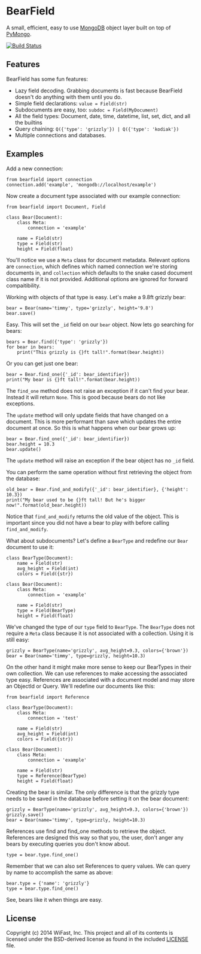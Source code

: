 BearField
=========
A small, efficient, easy to use [MongoDB][1] object layer built on top of [PyMongo][2].

[![Build Status](https://travis-ci.org/WiFast/bearfield.svg?branch=master)](https://travis-ci.org/WiFast/bearfield)

Features
--------
BearField has some fun features:

- Lazy field decoding. Grabbing documents is fast because BearField doesn't do anything with them
  until you do.
- Simple field declarations: `value = Field(str)`
- Subdocuments are easy, too: `subdoc = Field(MyDocument)`
- All the field types: Document, date, time, datetime, list, set, dict, and all the builtins
- Query chaining: `Q({'type': 'grizzly'}) | Q({'type': 'kodiak'})`
- Multiple connections and databases.

Examples
--------
Add a new connection:

    from bearfield import connection
    connection.add('example', 'mongodb://localhost/example')

Now create a document type associated with our example connection:

    from bearfield import Document, Field

    class Bear(Document):
        class Meta:
            connection = 'example'

        name = Field(str)
        type = Field(str)
        height = Field(float)

You'll notice we use a `Meta` class for document metadata. Relevant options are `connection`, which
defines which named connection we're storing documents in, and `collection` which defaults to the
snake cased document class name if it is not provided. Additional options are ignored for forward
compaitibility.

Working with objects of that type is easy. Let's make a 9.8ft grizzly bear:

    bear = Bear(name='timmy', type='grizzly', height='9.8')
    bear.save()

Easy. This will set the `_id` field on our `bear` object. Now lets go searching for bears:

    bears = Bear.find({'type': 'grizzly'})
    for bear in bears:
        print("This grizzly is {}ft tall!".format(bear.height))

Or you can get just one bear:

    bear = Bear.find_one({'_id': bear_identifier})
    print("My bear is {}ft tall!".format(bear.height))

The `find_one` method does not raise an exception if it can't find your bear. Instead it will
return `None`. This is good because bears do not like exceptions.

The `update` method will only update fields that have changed on a document. This is more performant
than save which updates the entire document at once. So this is what happens when our bear grows
up:

    bear = Bear.find_one({'_id': bear_identifier})
    bear.height = 10.3
    bear.update()

The `update` method will raise an exception if the bear object has no `_id` field.

You can perform the same operation without first retrieving the object from the database:

    old_bear = Bear.find_and_modify({'_id': bear_identifier}, {'height': 10.3})
    print("My bear used to be {}ft tall! But he's bigger now!".format(old_bear.height))

Notice that `find_and_modify` returns the old value of the object. This is important since you did
not have a bear to play with before calling `find_and_modify`.

What about subdocuments? Let's define a `BearType` and redefine our `Bear` document to use it:

    class BearType(Document):
        name = Field(str)
        avg_height = Field(int)
        colors = Field({str})

    class Bear(Document):
        class Meta:
            connection = 'example'

        name = Field(str)
        type = Field(BearType)
        height = Field(float)

We've changed the type of our `type` field to `BearType`. The `BearType` does not require a `Meta`
class because it is not associated with a collection. Using it is still easy:

    grizzly = BearType(name='grizzly', avg_height=9.3, colors={'brown'})
    bear = Bear(name='timmy', type=grizzly, height=10.3)

On the other hand it might make more sense to keep our BearTypes in their own collection. We can
use references to make accessing the associated type easy. References are associated with a
document model and may store an ObjectId or Query. We'll redefine our documents like this:

    from bearfield import Reference

    class BearType(Document):
        class Meta:
            connection = 'test'

        name = Field(str)
        avg_height = Field(int)
        colors = Field({str})

    class Bear(Document):
        class Meta:
            connection = 'example'

        name = Field(str)
        type = Reference(BearType)
        height = Field(float)

Creating the bear is similar. The only difference is that the grizzly type needs to be saved in the
database before setting it on the bear document:

    grizzly = BearType(name='grizzly', avg_height=9.3, colors={'brown'})
    grizzly.save()
    bear = Bear(name='timmy', type=grizzly, height=10.3)

References use find and find_one methods to retrieve the object. References are designed this way
so that you, the user, don't anger any bears by executing queries you don't know about.

    type = bear.type.find_one()

Remember that we can also set References to query values. We can query by name to accomplish the
same as above:

    bear.type = {'name': 'grizzly'}
    type = bear.type.find_one()

See, bears like it when things are easy.

License
-------
Copyright (c) 2014 WiFast, Inc. This project and all of its contents is licensed under the
BSD-derived license as found in the included [LICENSE][3] file.

[1]: http://www.mongodb.org/ "MongoDB"
[2]: http://api.mongodb.org/python/current/ "PyMongo"
[3]: https://github.com/WiFast/bearfield/blob/master/LICENSE "LICENSE"
